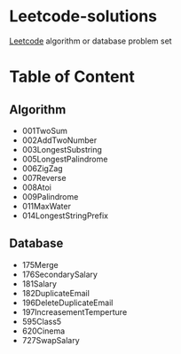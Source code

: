 # Leetcode-solutions

[Leetcode](https://leetcodechina.com/problemset/algorithms/) algorithm or database problem set

# Table of Content

## Algorithm
- 001TwoSum
- 002AddTwoNumber
- 003LongestSubstring
- 005LongestPalindrome
- 006ZigZag
- 007Reverse
- 008Atoi
- 009Palindrome
- 011MaxWater
- 014LongestStringPrefix

## Database
- 175Merge
- 176SecondarySalary
- 181Salary
- 182DuplicateEmail
- 196DeleteDuplicateEmail
- 197IncreasementTemperture
- 595Class5
- 620Cinema
- 727SwapSalary

